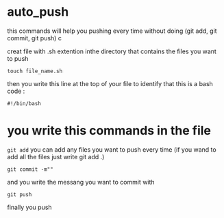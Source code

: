 # auto_push
this commands will help you pushing every time without doing (git add, git commit, git push)
c

creat file with .sh extention inthe directory that contains the files you want to push

``
touch file_name.sh
``

then you write this line at the top of your file to identify that this is a bash code :

``
#!/bin/bash
``
# you write this commands in the file

``
git add
``
you can add any files you want to push every time (if you wand to add all the files just write git add .)

``
git commit -m""
``

and you write the messang you want to commit with

``
git push
``

finally you push
